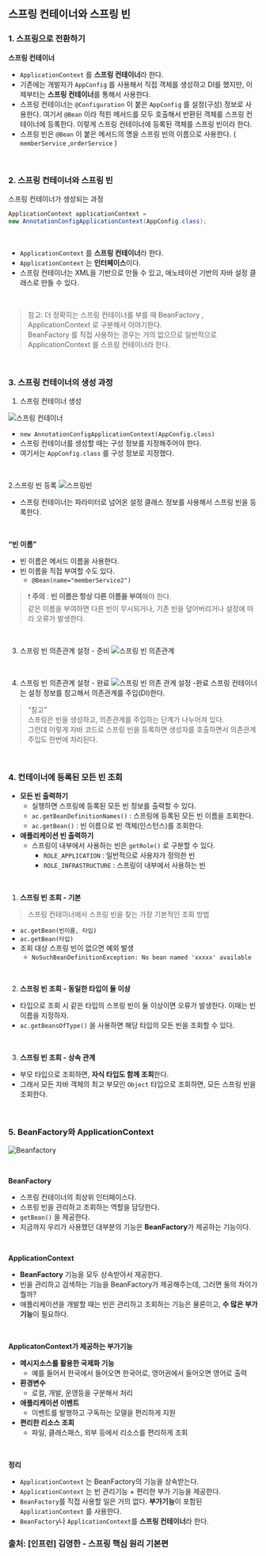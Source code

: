 ## 스프링 컨테이너와 스프링 빈

### 1. 스프링으로 전환하기

**스프링 컨테이너**

- `ApplicationContext` 를 **스프링 컨테이너**라 한다.
- 기존에는 개발자가 `AppConfig` 를 사용해서 직접 객체를 생성하고 DI를 했지만, 이제부터는 **스프링 컨테이너**를 통해서 사용한다.
- 스프링 컨테이너는 `@Configuration` 이 붙은 `AppConfig` 를 설정(구성) 정보로 사용한다. 여기서 `@Bean` 이라 적힌 메서드를 모두 호출해서 반환된 객체를 스프링 컨테이너에 등록한다. 이렇게 스프링 컨테이너에 등록된 객체를 스프링 빈이라 한다.
- 스프링 빈은 `@Bean` 이 붙은 메서드의 명을 스프링 빈의 이름으로 사용한다. ( `memberService` ,`orderService` )

<br>

### 2. 스프링 컨테이너와 스프링 빈
스프링 컨테이너가 생성되는 과정

```java
ApplicationContext applicationContext =
new AnnotationConfigApplicationContext(AppConfig.class);
```

<br>

- `ApplicationContext` 를 **스프링 컨테이너**라 한다.
- `ApplicationContext` 는 **인터페이스**이다.
- 스프링 컨테이너는 XML을 기반으로 만들 수 있고, 애노테이션 기반의 자바 설정 클래스로 만들 수 있다.

<br>

> 참고: 더 정확히는 스프링 컨테이너를 부를 때 BeanFactory , ApplicationContext 로 구분해서 이야기한다. <br>
> BeanFactory 를 직접 사용하는 경우는 거의 없으므로 일반적으로 ApplicationContext 를 스프링 컨테이너라 한다.

<br>

### 3. 스프링 컨테이너의 생성 과정

1. 스프링 컨테이너 생성

![스프링 컨테이너](https://user-images.githubusercontent.com/87354210/174207949-ee32c49e-1d5a-47eb-aea5-fc57b075cf0f.png)

- `new AnnotationConfigApplicationContext(AppConfig.class)`
- 스프링 컨테이너를 생성할 때는 구성 정보를 지정해주어야 한다.
- 여기서는 `AppConfig.class` 를 구성 정보로 지정했다.

<br>

2.스프링 빈 등록
![스프링빈](https://user-images.githubusercontent.com/87354210/174209177-6fdd8e65-3d2b-45e4-84d7-4414f9c96165.png)
- 스프링 컨테이너는 파라미터로 넘어온 설정 클래스 정보를 사용해서 스프링 빈을 등록한다.

<br>


**“빈 이름”**

- 빈 이름은 메서드 이름을 사용한다.
- 빈 이름을 직접 부여할 수도 있다.
   - `@Bean(name="memberService2")`
    
>❗ **주의** : **빈 이름은 항상 다른 이름을 부여**해야 한다. <br>
> 같은 이름을 부여하면 다른 빈이 무시되거나, 기존 빈을 덮어버리거나 설정에 따라 오류가 발생한다.

<br>

3. 스프링 빈 의존관계 설정 - 준비
![스프링 빈 의존관계](https://user-images.githubusercontent.com/87354210/174210931-80d6963b-5291-4e10-b701-3eac100a790e.png)

<br>

4. 스프링 빈 의존관계 설정 - 완료
![스프링 빈 의존 관계 설정 -완료](https://user-images.githubusercontent.com/87354210/174210973-e73508df-7111-4b17-abe5-1ad7766c693c.png)
스프링 컨테이너는 설정 정보를 참고해서 의존관계를 주입(DI)한다.

> “참고” <br>
> 스프링은 빈을 생성하고, 의존관계를 주입하는 단계가 나누어져 있다. <br>
> 그런데 이렇게 자바 코드로 스프링 빈을 등록하면 생성자를 호출하면서 의존관계 주입도 한번에 처리된다.

<br>

### 4. 컨테이너에 등록된 모든 빈 조회
- **모든 빈 출력하기**
  - 실행하면 스프링에 등록된 모든 빈 정보를 출력할 수 있다.
  - `ac.getBeanDefinitionNames()` : 스프링에 등록된 모든 빈 이름을 조회한다.
  - `ac.getBean()` : 빈 이름으로 빈 객체(인스턴스)를 조회한다.
- **애플리케이션 빈 출력하기**
    - 스프링이 내부에서 사용하는 빈은 `getRole()` 로 구분할 수 있다.
        - `ROLE_APPLICATION` : 일반적으로 사용자가 정의한 빈
        - `ROLE_INFRASTRUCTURE` : 스프링이 내부에서 사용하는 빈

<br>

1. **스프링 빈 조회 - 기본**

 > 스프링 컨테이너에서 스프링 빈을 찾는 가장 기본적인 조회 방법

  - `ac.getBean(빈이름, 타입)`
  - `ac.getBean(타입)`
  - 조회 대상 스프링 빈이 없으면 예외 발생
    - `NoSuchBeanDefinitionException: No bean named 'xxxxx' available`

<br>

2. **스프링 빈 조회 - 동일한 타입이 둘 이상**
  - 타입으로 조회 시 같은 타입의 스프링 빈이 둘 이상이면 오류가 발생한다. 이때는 빈 이름을 지정하자.
  - `ac.getBeansOfType()` 을 사용하면 해당 타입의 모든 빈을 조회할 수 있다.

<br>

3. **스프링 빈 조회 - 상속 관계**
  - 부모 타입으로 조회하면, **자식 타입도 함께 조회**한다.
  - 그래서 모든 자바 객체의 최고 부모인 `Object` 타입으로 조회하면, 모든 스프링 빈을 조회한다.

<br>

### 5. BeanFactory와 ApplicationContext
![Beanfactory](https://user-images.githubusercontent.com/87354210/174212064-b8b32f60-3487-43c0-b605-c2492d8f7858.png)

<br>

**BeanFactory**

- 스프링 컨테이너의 최상위 인터페이스다.
- 스프링 빈을 관리하고 조회하는 역할을 담당한다.
- `getBean()` 을 제공한다.
- 지금까지 우리가 사용했던 대부분의 기능은 **BeanFactory**가 제공하는 기능이다.

<br>

**ApplicationContext**

- **BeanFactory** 기능을 모두 상속받아서 제공한다.
- 빈을 관리하고 검색하는 기능을 BeanFactory가 제공해주는데, 그러면 둘의 차이가 뭘까?
- 애플리케이션을 개발할 때는 빈은 관리하고 조회하는 기능은 물론이고, **수 많은 부가기능**이 필요하다.

<br>

**ApplicatonContext가 제공하는 부가기능**

- **메시지소스를 활용한 국제화 기능**
    - 예를 들어서 한국에서 들어오면 한국어로, 영어권에서 들어오면 영어로 출력
- **환경변수**
    - 로컬, 개발, 운영등을 구분해서 처리
- **애플리케이션 이벤트**
    - 이벤트를 발행하고 구독하는 모델을 편리하게 지원
- **편리한 리소스 조회**
    - 파일, 클래스패스, 외부 등에서 리소스를 편리하게 조회
    
<br>

**정리**

- `ApplicationContext` 는 BeanFactory의 기능을 상속받는다.
- `ApplicationContext` 는 빈 관리기능 + 편리한 부가 기능을 제공한다.
- `BeanFactory`를 직접 사용할 일은 거의 없다. **부가기능**이 포함된 `ApplicationContext` 를 사용한다.
- `BeanFactory`나 `ApplicationContext`를 **스프링 컨테이너**라 한다.

### 출처: [인프런] 김영한 - 스프링 핵심 원리 기본편
